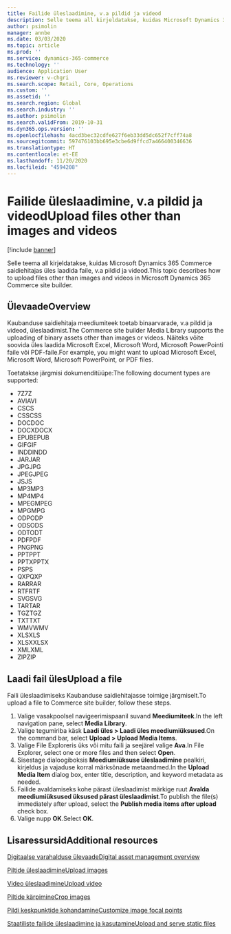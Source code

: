 ```yaml
---
title: Failide üleslaadimine, v.a pildid ja videod
description: Selle teema all kirjeldatakse, kuidas Microsoft Dynamics 365 Commerce saidiehitajas üles laadida binaarfaile, v.a pildid ja videod.
author: psimolin
manager: annbe
ms.date: 03/03/2020
ms.topic: article
ms.prod: ''
ms.service: dynamics-365-commerce
ms.technology: ''
audience: Application User
ms.reviewer: v-chgri
ms.search.scope: Retail, Core, Operations
ms.custom: ''
ms.assetid: ''
ms.search.region: Global
ms.search.industry: ''
ms.author: psimolin
ms.search.validFrom: 2019-10-31
ms.dyn365.ops.version: ''
ms.openlocfilehash: 4acd3bec32cdfe627f6eb33dd5dc652f7cff74a8
ms.sourcegitcommit: 597476103bb695e3cbe6d9ffcd7a466400346636
ms.translationtype: HT
ms.contentlocale: et-EE
ms.lasthandoff: 11/20/2020
ms.locfileid: "4594208"
---
```

# <a name="upload-files-other-than-images-and-videos"></a><span data-ttu-id="3ca02-103">Failide üleslaadimine, v.a pildid ja videod</span><span class="sxs-lookup"><span data-stu-id="3ca02-103">Upload files other than images and videos</span></span>

[!include [banner](includes/banner.md)]

<span data-ttu-id="3ca02-104">Selle teema all kirjeldatakse, kuidas Microsoft Dynamics 365 Commerce saidiehitajas üles laadida faile, v.a pildid ja videod.</span><span class="sxs-lookup"><span data-stu-id="3ca02-104">This topic describes how to upload files other than images and videos in Microsoft Dynamics 365 Commerce site builder.</span></span>

## <a name="overview"></a><span data-ttu-id="3ca02-105">Ülevaade</span><span class="sxs-lookup"><span data-stu-id="3ca02-105">Overview</span></span>

<span data-ttu-id="3ca02-106">Kaubanduse saidiehitaja meediumiteek toetab binaarvarade, v.a pildid ja videod, üleslaadimist.</span><span class="sxs-lookup"><span data-stu-id="3ca02-106">The Commerce site builder Media Library supports the uploading of binary assets other than images or videos.</span></span> <span data-ttu-id="3ca02-107">Näiteks võite soovida üles laadida Microsoft Excel, Microsoft Word, Microsoft PowerPointi faile või PDF-faile.</span><span class="sxs-lookup"><span data-stu-id="3ca02-107">For example, you might want to upload Microsoft Excel, Microsoft Word, Microsoft PowerPoint, or PDF files.</span></span>

<span data-ttu-id="3ca02-108">Toetatakse järgmisi dokumenditüüpe:</span><span class="sxs-lookup"><span data-stu-id="3ca02-108">The following document types are supported:</span></span>
- <span data-ttu-id="3ca02-109">7Z</span><span class="sxs-lookup"><span data-stu-id="3ca02-109">7Z</span></span>
- <span data-ttu-id="3ca02-110">AVI</span><span class="sxs-lookup"><span data-stu-id="3ca02-110">AVI</span></span>
- <span data-ttu-id="3ca02-111">CS</span><span class="sxs-lookup"><span data-stu-id="3ca02-111">CS</span></span>
- <span data-ttu-id="3ca02-112">CSS</span><span class="sxs-lookup"><span data-stu-id="3ca02-112">CSS</span></span>
- <span data-ttu-id="3ca02-113">DOC</span><span class="sxs-lookup"><span data-stu-id="3ca02-113">DOC</span></span>
- <span data-ttu-id="3ca02-114">DOCX</span><span class="sxs-lookup"><span data-stu-id="3ca02-114">DOCX</span></span>
- <span data-ttu-id="3ca02-115">EPUB</span><span class="sxs-lookup"><span data-stu-id="3ca02-115">EPUB</span></span>
- <span data-ttu-id="3ca02-116">GIF</span><span class="sxs-lookup"><span data-stu-id="3ca02-116">GIF</span></span>
- <span data-ttu-id="3ca02-117">INDD</span><span class="sxs-lookup"><span data-stu-id="3ca02-117">INDD</span></span>
- <span data-ttu-id="3ca02-118">JAR</span><span class="sxs-lookup"><span data-stu-id="3ca02-118">JAR</span></span>
- <span data-ttu-id="3ca02-119">JPG</span><span class="sxs-lookup"><span data-stu-id="3ca02-119">JPG</span></span>
- <span data-ttu-id="3ca02-120">JPEG</span><span class="sxs-lookup"><span data-stu-id="3ca02-120">JPEG</span></span>
- <span data-ttu-id="3ca02-121">JS</span><span class="sxs-lookup"><span data-stu-id="3ca02-121">JS</span></span>
- <span data-ttu-id="3ca02-122">MP3</span><span class="sxs-lookup"><span data-stu-id="3ca02-122">MP3</span></span>
- <span data-ttu-id="3ca02-123">MP4</span><span class="sxs-lookup"><span data-stu-id="3ca02-123">MP4</span></span>
- <span data-ttu-id="3ca02-124">MPEG</span><span class="sxs-lookup"><span data-stu-id="3ca02-124">MPEG</span></span>
- <span data-ttu-id="3ca02-125">MPG</span><span class="sxs-lookup"><span data-stu-id="3ca02-125">MPG</span></span>
- <span data-ttu-id="3ca02-126">ODP</span><span class="sxs-lookup"><span data-stu-id="3ca02-126">ODP</span></span>
- <span data-ttu-id="3ca02-127">ODS</span><span class="sxs-lookup"><span data-stu-id="3ca02-127">ODS</span></span>
- <span data-ttu-id="3ca02-128">ODT</span><span class="sxs-lookup"><span data-stu-id="3ca02-128">ODT</span></span>
- <span data-ttu-id="3ca02-129">PDF</span><span class="sxs-lookup"><span data-stu-id="3ca02-129">PDF</span></span>
- <span data-ttu-id="3ca02-130">PNG</span><span class="sxs-lookup"><span data-stu-id="3ca02-130">PNG</span></span>
- <span data-ttu-id="3ca02-131">PPT</span><span class="sxs-lookup"><span data-stu-id="3ca02-131">PPT</span></span>
- <span data-ttu-id="3ca02-132">PPTX</span><span class="sxs-lookup"><span data-stu-id="3ca02-132">PPTX</span></span>
- <span data-ttu-id="3ca02-133">PS</span><span class="sxs-lookup"><span data-stu-id="3ca02-133">PS</span></span>
- <span data-ttu-id="3ca02-134">QXP</span><span class="sxs-lookup"><span data-stu-id="3ca02-134">QXP</span></span>
- <span data-ttu-id="3ca02-135">RAR</span><span class="sxs-lookup"><span data-stu-id="3ca02-135">RAR</span></span>
- <span data-ttu-id="3ca02-136">RTF</span><span class="sxs-lookup"><span data-stu-id="3ca02-136">RTF</span></span>
- <span data-ttu-id="3ca02-137">SVG</span><span class="sxs-lookup"><span data-stu-id="3ca02-137">SVG</span></span>
- <span data-ttu-id="3ca02-138">TAR</span><span class="sxs-lookup"><span data-stu-id="3ca02-138">TAR</span></span>
- <span data-ttu-id="3ca02-139">TGZ</span><span class="sxs-lookup"><span data-stu-id="3ca02-139">TGZ</span></span>
- <span data-ttu-id="3ca02-140">TXT</span><span class="sxs-lookup"><span data-stu-id="3ca02-140">TXT</span></span>
- <span data-ttu-id="3ca02-141">WMV</span><span class="sxs-lookup"><span data-stu-id="3ca02-141">WMV</span></span>
- <span data-ttu-id="3ca02-142">XLS</span><span class="sxs-lookup"><span data-stu-id="3ca02-142">XLS</span></span>
- <span data-ttu-id="3ca02-143">XLSX</span><span class="sxs-lookup"><span data-stu-id="3ca02-143">XLSX</span></span>
- <span data-ttu-id="3ca02-144">XML</span><span class="sxs-lookup"><span data-stu-id="3ca02-144">XML</span></span>
- <span data-ttu-id="3ca02-145">ZIP</span><span class="sxs-lookup"><span data-stu-id="3ca02-145">ZIP</span></span>

## <a name="upload-a-file"></a><span data-ttu-id="3ca02-146">Laadi fail üles</span><span class="sxs-lookup"><span data-stu-id="3ca02-146">Upload a file</span></span>

<span data-ttu-id="3ca02-147">Faili üleslaadimiseks Kaubanduse saidiehitajasse toimige järgmiselt.</span><span class="sxs-lookup"><span data-stu-id="3ca02-147">To upload a file to Commerce site builder, follow these steps.</span></span>

1. <span data-ttu-id="3ca02-148">Valige vasakpoolsel navigeerimispaanil suvand **Meediumiteek**.</span><span class="sxs-lookup"><span data-stu-id="3ca02-148">In the left navigation pane, select **Media Library**.</span></span>
1. <span data-ttu-id="3ca02-149">Valige tegumiriba käsk **Laadi üles \> Laadi üles meediumiüksused**.</span><span class="sxs-lookup"><span data-stu-id="3ca02-149">On the command bar, select **Upload \> Upload Media Items**.</span></span>
1. <span data-ttu-id="3ca02-150">Valige File Exploreris üks või mitu faili ja seejärel valige **Ava**.</span><span class="sxs-lookup"><span data-stu-id="3ca02-150">In File Explorer, select one or more files and then select **Open**.</span></span>
1. <span data-ttu-id="3ca02-151">Sisestage dialoogiboksis **Meediumiüksuse üleslaadimine** pealkiri, kirjeldus ja vajaduse korral märksõnade metaandmed.</span><span class="sxs-lookup"><span data-stu-id="3ca02-151">In the **Upload Media Item** dialog box, enter title, description, and keyword metadata as needed.</span></span>
1. <span data-ttu-id="3ca02-152">Failide avaldamiseks kohe pärast üleslaadimist märkige ruut **Avalda meediumiüksused üksused pärast üleslaadimist**.</span><span class="sxs-lookup"><span data-stu-id="3ca02-152">To publish the file(s) immediately after upload, select the **Publish media items after upload** check box.</span></span>
1. <span data-ttu-id="3ca02-153">Valige nupp **OK**.</span><span class="sxs-lookup"><span data-stu-id="3ca02-153">Select **OK**.</span></span>

## <a name="additional-resources"></a><span data-ttu-id="3ca02-154">Lisaressursid</span><span class="sxs-lookup"><span data-stu-id="3ca02-154">Additional resources</span></span>

[<span data-ttu-id="3ca02-155">Digitaalse varahalduse ülevaade</span><span class="sxs-lookup"><span data-stu-id="3ca02-155">Digital asset management overview</span></span>](dam-overview.md)

[<span data-ttu-id="3ca02-156">Piltide üleslaadimine</span><span class="sxs-lookup"><span data-stu-id="3ca02-156">Upload images</span></span>](dam-upload-images.md)

[<span data-ttu-id="3ca02-157">Video üleslaadimine</span><span class="sxs-lookup"><span data-stu-id="3ca02-157">Upload video</span></span>](dam-upload-video.md)

[<span data-ttu-id="3ca02-158">Piltide kärpimine</span><span class="sxs-lookup"><span data-stu-id="3ca02-158">Crop images</span></span>](dam-crop-images.md)

[<span data-ttu-id="3ca02-159">Pildi keskpunktide kohandamine</span><span class="sxs-lookup"><span data-stu-id="3ca02-159">Customize image focal points</span></span>](dam-custom-focal-point.md)

[<span data-ttu-id="3ca02-160">Staatiliste failide üleslaadimine ja kasutamine</span><span class="sxs-lookup"><span data-stu-id="3ca02-160">Upload and serve static files</span></span>](upload-serve-static-files.md)
